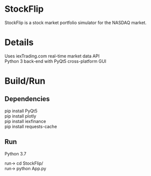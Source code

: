 # StockFlip

StockFlip is a stock market portfolio simulator for the NASDAQ market. 

# Details

Uses iexTrading.com real-time market data API  
Python 3 back-end with PyQt5 cross-platform GUI

# Build/Run

## Dependencies

pip install PyQt5  
pip install plotly  
pip install iexfinance  
pip install requests-cache

## Run

Python 3.7  

run-> cd StockFlip/  
run-> python App.py
